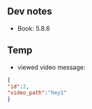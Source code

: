 Dev notes
---------
* Book: 5.8.6

Temp
----
* viewed video message:

```json
{
"id":2,
"video_path":"hey1"
}
```